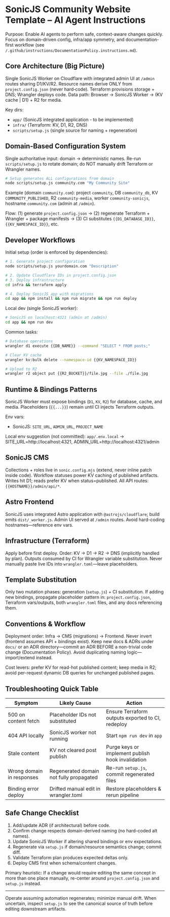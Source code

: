 # SonicJS Community Website Template – AI Agent Instructions

Purpose: Enable AI agents to perform safe, context-aware changes quickly. Focus on domain-driven config, infra/app symmetry, and documentation-first workflow (see `/.github/instructions/DocumentationPolicy.instructions.md`).

## Core Architecture (Big Picture)
Single SonicJS Worker on Cloudflare with integrated admin UI at `/admin` routes sharing D1/KV/R2. Resource names derive ONLY from `project.config.json` (never hard‑code). Terraform provisions storage + DNS; Wrangler deploys code. Data path: Browser → SonicJS Worker → (KV cache | D1) + R2 for media.

Key dirs:
- `app/` (SonicJS integrated application - to be implemented)
- `infra/` (Terraform: KV, D1, R2, DNS)
- `scripts/setup.js` (single source for naming + regeneration)

## Domain-Based Configuration System
Single authoritative input: domain → deterministic names. Re-run `scripts/setup.js` to rotate domain; do NOT manually drift Terraform or Wrangler names.

```bash
# Setup generates ALL configurations from domain
node scripts/setup.js community.com "My Community Site"
```

Example (domain `community.com`): project `community`, DB `community_db`, KV `COMMUNITY_PUBLISHED`, R2 `community-media`, worker `community-sonicjs`, hostname `community.com` (admin at `/admin`).

Flow: (1) generate `project.config.json` → (2) regenerate Terraform + Wrangler + package manifests → (3) CI substitutes `{{D1_DATABASE_ID}}`, `{{KV_NAMESPACE_ID}}`, etc.

## Developer Workflows
Initial setup (order is enforced by dependencies):
```bash
# 1. Generate project configuration
node scripts/setup.js yourdomain.com "Description"

# 2. Update Cloudflare IDs in project.config.json
# 3. Deploy infrastructure
cd infra && terraform apply

# 4. Deploy SonicJS app with migrations
cd app && npm install && npm run migrate && npm run deploy
```

Local dev (single SonicJS worker):
```bash
# SonicJS on localhost:4321 (admin at /admin)
cd app && npm run dev
```

Common tasks:
```bash
# Database operations
wrangler d1 execute {{DB_NAME}} --command "SELECT * FROM posts;"

# Clear KV cache
wrangler kv:bulk delete --namespace-id {{KV_NAMESPACE_ID}}

# Upload to R2
wrangler r2 object put {{R2_BUCKET}}/file.jpg --file ./file.jpg
```

## Runtime & Bindings Patterns
SonicJS Worker must expose bindings (`D1`, `KV`, `R2`) for database, cache, and media. Placeholders (`{{...}}`) remain until CI injects Terraform outputs.

Env vars:
- SonicJS: `SITE_URL`, `ADMIN_URL`, `PROJECT_NAME`

Local env suggestion (not committed):
`app/.env.local` → SITE_URL=http://localhost:4321, ADMIN_URL=http://localhost:4321/admin

## SonicJS CMS
Collections + roles live in `sonic.config.mjs` (extend, never inline patch inside code). Workflow statuses power KV caching of published artifacts. Writes hit D1; reads prefer KV when status=published. All API routes: `{{HOSTNAME}}/admin/api/*`.

## Astro Frontend
SonicJS uses integrated Astro application with `@astrojs/cloudflare`; build emits `dist/_worker.js`. Admin UI served at `/admin` routes. Avoid hard-coding hostnames—reference env vars.

## Infrastructure (Terraform)
Apply before first deploy. Order: KV → D1 → R2 → DNS (implicitly handled by plan). Outputs consumed by CI for Wrangler variable substitution. Never manually paste live IDs into `wrangler.toml`—leave placeholders.

## Template Substitution
Only two mutation phases: generation (`setup.js`) + CI substitution. If adding new bindings, propagate placeholder pattern in: `project.config.json`, Terraform vars/outputs, both `wrangler.toml` files, and any docs referencing them.

## Conventions & Workflow
Deployment order: Infra → CMS (migrations) → Frontend. Never invert (frontend assumes API + bindings exist). Keep new docs & ADRs under `docs/` or an ADR directory—commit an ADR BEFORE a non-trivial code change (Documentation Policy). Avoid duplicating naming logic—import/extend instead.

Cost levers: prefer KV for read-hot published content; keep media in R2; avoid per-request dynamic DB queries for unchanged published pages.

## Troubleshooting Quick Table
| Symptom | Likely Cause | Action |
|---------|--------------|--------|
| 500 on content fetch | Placeholder IDs not substituted | Ensure Terraform outputs exported to CI, redeploy |
| 404 API locally | SonicJS worker not running | Start `npm run dev` in `app` |
| Stale content | KV not cleared post publish | Purge keys or implement publish hook invalidation |
| Wrong domain in responses | Regenerated domain not fully propagated | Re-run `setup.js`, commit regenerated files |
| Binding error deploy | Drifted manual edit in wrangler.toml | Restore placeholders & rerun pipeline |

## Safe Change Checklist
1. Add/update ADR (if architectural) before code.
2. Confirm change respects domain-derived naming (no hard-coded alt names).
3. Update SonicJS Worker if altering shared bindings or env expectations.
4. Regenerate via `setup.js` if domain/resource semantics change; commit diff.
5. Validate Terraform plan produces expected deltas only.
6. Deploy CMS first when schema/content changes.

Primary heuristic: If a change would require editing the same concept in more than one place manually, re-center around `project.config.json` and `setup.js` instead.

---
Operate assuming automation regenerates; minimize manual drift. When uncertain, inspect `setup.js` to see the canonical source of truth before editing downstream artifacts.